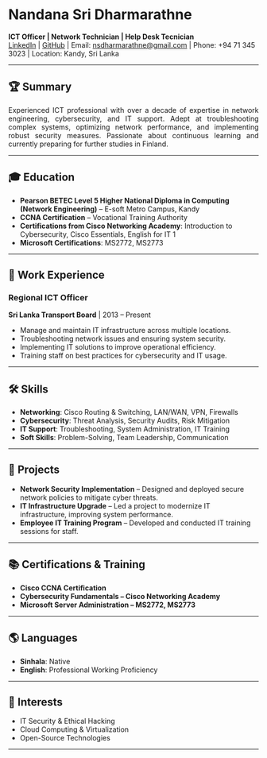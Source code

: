 # Nandana Sri Dharmarathne

**ICT Officer | Network Technician  | Help Desk Tecnician**  
[LinkedIn](https://www.linkedin.com/in/ns-dharmarathne/) | [GitHub](https://github.com/nsdharmarathne) | Email: nsdharmarathne@gmail.com | Phone: +94 71 345 3023 | Location: Kandy, Sri Lanka

---

## 🏆 Summary
<p align="justify">
Experienced ICT professional with over a decade of expertise in network engineering, cybersecurity, and IT support. Adept at troubleshooting complex systems, optimizing network performance, and implementing robust security measures. Passionate about continuous learning and currently preparing for further studies in Finland.
</p>

---

## 🎓 Education

- **Pearson BETEC Level 5 Higher National Diploma in Computing (Network Engineering)** – E-soft Metro Campus, Kandy
- **CCNA Certification** – Vocational Training Authority
- **Certifications from Cisco Networking Academy**: Introduction to Cybersecurity, Cisco Essentials, English for IT 1
- **Microsoft Certifications**: MS2772, MS2773

---

## 💼 Work Experience

### **Regional ICT Officer**  
**Sri Lanka Transport Board** | 2013 – Present  
- Manage and maintain IT infrastructure across multiple locations.
- Troubleshooting network issues and ensuring system security.
- Implementing IT solutions to improve operational efficiency.
- Training staff on best practices for cybersecurity and IT usage.

---

## 🛠️ Skills

- **Networking**: Cisco Routing & Switching, LAN/WAN, VPN, Firewalls
- **Cybersecurity**: Threat Analysis, Security Audits, Risk Mitigation
- **IT Support**: Troubleshooting, System Administration, IT Training
- **Soft Skills**: Problem-Solving, Team Leadership, Communication

---

## 📜 Projects

- **Network Security Implementation** – Designed and deployed secure network policies to mitigate cyber threats.
- **IT Infrastructure Upgrade** – Led a project to modernize IT infrastructure, improving system performance.
- **Employee IT Training Program** – Developed and conducted IT training sessions for staff.

---

## 📚 Certifications & Training

- **Cisco CCNA Certification**
- **Cybersecurity Fundamentals – Cisco Networking Academy**
- **Microsoft Server Administration – MS2772, MS2773**

---

## 🌎 Languages

- **Sinhala**: Native
- **English**: Professional Working Proficiency

---

## 🎯 Interests

- IT Security & Ethical Hacking
- Cloud Computing & Virtualization
- Open-Source Technologies

---
